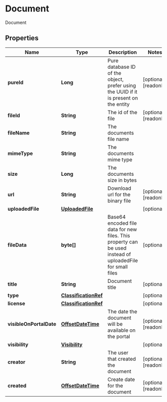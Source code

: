 

# Document

Document
## Properties

Name | Type | Description | Notes
------------ | ------------- | ------------- | -------------
**pureId** | **Long** | Pure database ID of the object, prefer using the UUID if it is present on the entity |  [optional] [readonly]
**fileId** | **String** | The id of the file |  [optional] [readonly]
**fileName** | **String** | The documents file name | 
**mimeType** | **String** | The documents mime type | 
**size** | **Long** | The documents size in bytes | 
**url** | **String** | Download url for the binary file |  [optional] [readonly]
**uploadedFile** | [**UploadedFile**](UploadedFile.md) |  |  [optional]
**fileData** | **byte[]** | Base64 encoded file data for new files. This property can be used instead of uploadedFile for small files |  [optional]
**title** | **String** | Document title |  [optional]
**type** | [**ClassificationRef**](ClassificationRef.md) |  |  [optional]
**license** | [**ClassificationRef**](ClassificationRef.md) |  |  [optional]
**visibleOnPortalDate** | [**OffsetDateTime**](OffsetDateTime.md) | The date the document will be available on the portal |  [optional] [readonly]
**visibility** | [**Visibility**](Visibility.md) |  |  [optional]
**creator** | **String** | The user that created the document |  [optional] [readonly]
**created** | [**OffsetDateTime**](OffsetDateTime.md) | Create date for the document |  [optional] [readonly]




